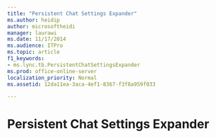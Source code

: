 ```yaml
---
title: "Persistent Chat Settings Expander"
ms.author: heidip
author: microsoftheidi
manager: laurawi
ms.date: 11/17/2014
ms.audience: ITPro
ms.topic: article
f1_keywords:
- ms.lync.tb.PersistentChatSettingsExpander
ms.prod: office-online-server
localization_priority: Normal
ms.assetid: 12da11ea-3aca-4ef1-8367-f3f8a959f033

---
```


# Persistent Chat Settings Expander
 


